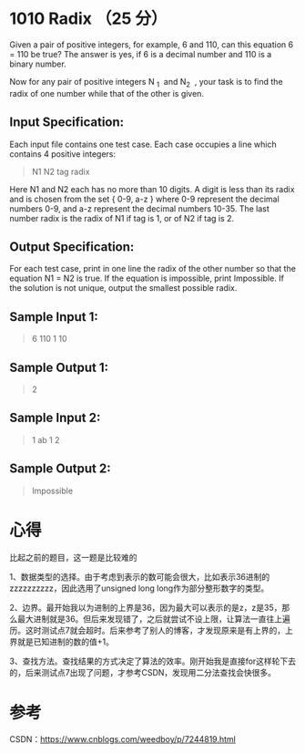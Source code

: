 # 1010 Radix （25 分）
Given a pair of positive integers, for example, 6 and 110, can this equation 6 = 110 be true? The answer is yes, if 6 is a decimal number and 110 is a binary number.

Now for any pair of positive integers N
<sub>​1</sub>
​​  and N
​<sub>2</sub>
​​ , your task is to find the radix of one number while that of the other is given.

## Input Specification:
Each input file contains one test case. Each case occupies a line which contains 4 positive integers:

>N1 N2 tag radix

Here N1 and N2 each has no more than 10 digits. A digit is less than its radix and is chosen from the set { 0-9, a-z } where 0-9 represent the decimal numbers 0-9, and a-z represent the decimal numbers 10-35. The last number radix is the radix of N1 if tag is 1, or of N2 if tag is 2.

## Output Specification:
For each test case, print in one line the radix of the other number so that the equation N1 = N2 is true. If the equation is impossible, print Impossible. If the solution is not unique, output the smallest possible radix.

## Sample Input 1:

>6 110 1 10

## Sample Output 1:
>2

## Sample Input 2:
>1 ab 1 2

## Sample Output 2:
>Impossible

# 心得
比起之前的题目，这一题是比较难的

1、数据类型的选择。由于考虑到表示的数可能会很大，比如表示36进制的zzzzzzzzzz，因此选用了unsigned long long作为部分整形数字的类型。

2、边界。最开始我以为进制的上界是36，因为最大可以表示的是z，z是35，那么最大进制就是36。但后来发现错了，之后就尝试不设上限，让算法一直往上遍历。这时测试点7就会超时。后来参考了别人的博客，才发现原来是有上界的，上界就是已知进制的数的值+1。

3、查找方法。查找结果的方式决定了算法的效率。刚开始我是直接for这样轮下去的，后来测试点7出现了问题，才参考CSDN，发现用二分法查找会快很多。

# 参考
CSDN：https://www.cnblogs.com/weedboy/p/7244819.html
